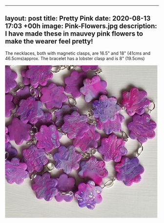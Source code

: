 
---
layout: post
title:  Pretty Pink
date:   2020-08-13 17:03 +00h
image:  Pink-Flowers.jpg
description: I have made these in mauvey pink flowers to make the wearer feel pretty!
---
The necklaces, both with magnetic clasps, are 16.5" and 18" (41cms and 46.5cms)approx. The bracelet has a lobster clasp and is 8" (19.5cms)

![pink flowers close up](/images/Pink-Flowers-CloseUp.jpg)

